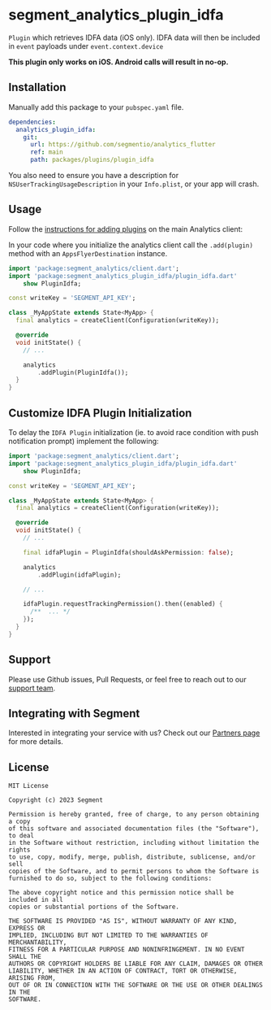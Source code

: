# segment_analytics_plugin_idfa

`Plugin` which retrieves IDFA data (iOS only). IDFA data will then be included in `event` payloads under `event.context.device`

**This plugin only works on iOS. Android calls will result in no-op.**

## Installation

Manually add this package to your `pubspec.yaml` file.

```yaml
dependencies:
  analytics_plugin_idfa:
    git:
      url: https://github.com/segmentio/analytics_flutter
      ref: main
      path: packages/plugins/plugin_idfa
```

You also need to ensure you have a description for `NSUserTrackingUsageDescription` in your `Info.plist`, or your app will crash.

## Usage

Follow the [instructions for adding plugins](https://github.com/segmentio/analytics_flutter_#adding-plugins) on the main Analytics client:

In your code where you initialize the analytics client call the `.add(plugin)` method with an `AppsFlyerDestination` instance.

```dart
import 'package:segment_analytics/client.dart';
import 'package:segment_analytics_plugin_idfa/plugin_idfa.dart'
    show PluginIdfa;

const writeKey = 'SEGMENT_API_KEY';

class _MyAppState extends State<MyApp> {
  final analytics = createClient(Configuration(writeKey));

  @override
  void initState() {
    // ...

    analytics
        .addPlugin(PluginIdfa());
  }
}
```

## Customize IDFA Plugin Initialization

To delay the `IDFA Plugin` initialization (ie. to avoid race condition with push notification prompt) implement the following:

```dart
import 'package:segment_analytics/client.dart';
import 'package:segment_analytics_plugin_idfa/plugin_idfa.dart'
    show PluginIdfa;

const writeKey = 'SEGMENT_API_KEY';

class _MyAppState extends State<MyApp> {
  final analytics = createClient(Configuration(writeKey));

  @override
  void initState() {
    // ...

    final idfaPlugin = PluginIdfa(shouldAskPermission: false);

    analytics
        .addPlugin(idfaPlugin);

    // ...

    idfaPlugin.requestTrackingPermission().then((enabled) {
      /**  ... */
    });
  }
}
```

## Support

Please use Github issues, Pull Requests, or feel free to reach out to our [support team](https://segment.com/help/).

## Integrating with Segment

Interested in integrating your service with us? Check out our [Partners page](https://segment.com/partners/) for more details.

## License

```
MIT License

Copyright (c) 2023 Segment

Permission is hereby granted, free of charge, to any person obtaining a copy
of this software and associated documentation files (the "Software"), to deal
in the Software without restriction, including without limitation the rights
to use, copy, modify, merge, publish, distribute, sublicense, and/or sell
copies of the Software, and to permit persons to whom the Software is
furnished to do so, subject to the following conditions:

The above copyright notice and this permission notice shall be included in all
copies or substantial portions of the Software.

THE SOFTWARE IS PROVIDED "AS IS", WITHOUT WARRANTY OF ANY KIND, EXPRESS OR
IMPLIED, INCLUDING BUT NOT LIMITED TO THE WARRANTIES OF MERCHANTABILITY,
FITNESS FOR A PARTICULAR PURPOSE AND NONINFRINGEMENT. IN NO EVENT SHALL THE
AUTHORS OR COPYRIGHT HOLDERS BE LIABLE FOR ANY CLAIM, DAMAGES OR OTHER
LIABILITY, WHETHER IN AN ACTION OF CONTRACT, TORT OR OTHERWISE, ARISING FROM,
OUT OF OR IN CONNECTION WITH THE SOFTWARE OR THE USE OR OTHER DEALINGS IN THE
SOFTWARE.
```
